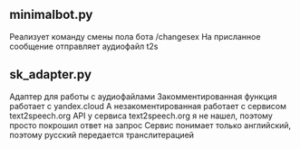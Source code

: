## minimalbot.py

Реализует команду смены пола бота /changesex
На присланное сообщение отправляет аудиофайл t2s

## sk_adapter.py

Адаптер для работы с аудиофайлами
Закомментированная функция работает с yandex.cloud
А незакоментированная работает с сервисом text2speech.org
API у сервиса text2speech.org я не нашел, поэтому просто покрошил ответ на запрос
Сервис понимает только английский, поэтому русский передается транслитерацией
